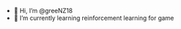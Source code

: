 - 👋 Hi, I’m @greeNZ18
- 🌱 I’m currently learning reinforcement learning for game

<!---
greeNZ18/greeNZ18 is a ✨ special ✨ repository because its `README.md` (this file) appears on your GitHub profile.
You can click the Preview link to take a look at your changes.
--->
